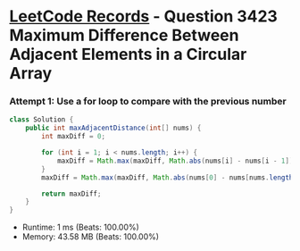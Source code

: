 # [LeetCode Records](../../README.md) - Question 3423 Maximum Difference Between Adjacent Elements in a Circular Array

### Attempt 1: Use a for loop to compare with the previous number
```java
class Solution {
    public int maxAdjacentDistance(int[] nums) {
        int maxDiff = 0;

        for (int i = 1; i < nums.length; i++) {
            maxDiff = Math.max(maxDiff, Math.abs(nums[i] - nums[i - 1]));
        }
        maxDiff = Math.max(maxDiff, Math.abs(nums[0] - nums[nums.length - 1]));

        return maxDiff;
    }
}
```
- Runtime: 1 ms (Beats: 100.00%)
- Memory: 43.58 MB (Beats: 100.00%)

<br>
